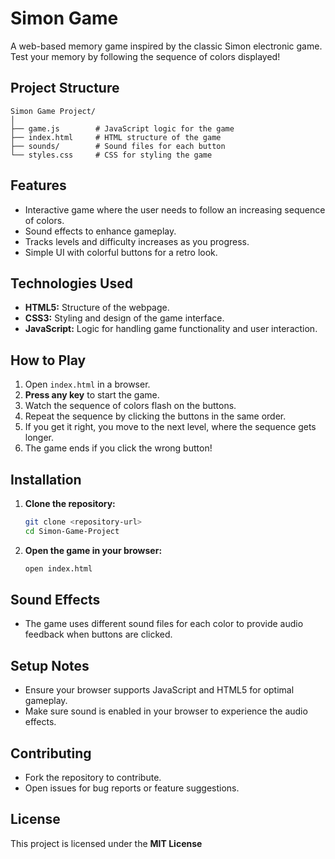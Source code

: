 # Simon Game

A web-based memory game inspired by the classic Simon electronic game. Test your memory by following the sequence of colors displayed!

## Project Structure
```
Simon Game Project/
│
├── game.js        # JavaScript logic for the game
├── index.html     # HTML structure of the game
├── sounds/        # Sound files for each button
└── styles.css     # CSS for styling the game
```

## Features
- Interactive game where the user needs to follow an increasing sequence of colors.
- Sound effects to enhance gameplay.
- Tracks levels and difficulty increases as you progress.
- Simple UI with colorful buttons for a retro look.

## Technologies Used
- **HTML5:** Structure of the webpage.
- **CSS3:** Styling and design of the game interface.
- **JavaScript:** Logic for handling game functionality and user interaction.

## How to Play
1. Open `index.html` in a browser.
2. **Press any key** to start the game.
3. Watch the sequence of colors flash on the buttons.
4. Repeat the sequence by clicking the buttons in the same order.
5. If you get it right, you move to the next level, where the sequence gets longer.
6. The game ends if you click the wrong button!

## Installation
1. **Clone the repository:**
   ```bash
   git clone <repository-url>
   cd Simon-Game-Project
   ```

2. **Open the game in your browser:**
   ```bash
   open index.html
   ```

## Sound Effects
- The game uses different sound files for each color to provide audio feedback when buttons are clicked.

## Setup Notes
- Ensure your browser supports JavaScript and HTML5 for optimal gameplay.
- Make sure sound is enabled in your browser to experience the audio effects.

## Contributing
- Fork the repository to contribute.
- Open issues for bug reports or feature suggestions.

## License
This project is licensed under the **MIT License**
